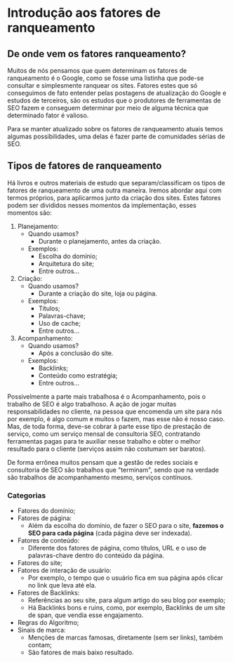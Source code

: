 # Introdução aos fatores de ranqueamento

## De onde vem os fatores ranqueamento?

Muitos de nós pensamos que quem determinam os fatores de ranqueamento é o Google, como se fosse uma listinha que pode-se consultar e simplesmente ranquear os sites. Fatores estes que só conseguimos de fato entender pelas postagens de atualização do Google e estudos de terceiros, são os estudos que o produtores de ferramentas de SEO fazem e conseguem determinar por meio de alguma técnica que determinado fator é valioso.

Para se manter atualizado sobre os fatores de ranqueamento atuais temos algumas possibilidades, uma delas é fazer parte de comunidades sérias de SEO.

## Tipos de fatores de ranqueamento

Há livros e outros materiais de estudo que separam/classificam os tipos de fatores de ranqueamento de uma outra maneira. Iremos abordar aqui com termos próprios, para aplicarmos junto da criação dos sites. Estes fatores podem ser divididos nesses momentos da implementação, esses momentos são:

1. Planejamento:
   - Quando usamos?
     - Durante o planejamento, antes da criação.
   - Exemplos:
     - Escolha do domínio;
     - Arquitetura do site;
     - Entre outros...
2. Criação:
   - Quando usamos?
     - Durante a criação do site, loja ou página.
   - Exemplos:
     - Títulos;
     - Palavras-chave;
     - Uso de cache;
     - Entre outros...
3. Acompanhamento:
   - Quando usamos?
     - Após a conclusão do site.
   - Exemplos:
     - Backlinks;
     - Conteúdo como estratégia;
     - Entre outros...

Possivelmente a parte mais trabalhosa é o Acompanhamento, pois o trabalho de SEO é algo trabalhoso. A ação de jogar muitas responsabilidades no cliente, na pessoa que encomenda um site para nós por exemplo, é algo comum e muitos o fazem, mas esse não é nosso caso. Mas, de toda forma, deve-se cobrar à parte esse tipo de prestação de serviço, como um serviço mensal de consultoria SEO, contratando ferramentas pagas para te auxiliar nesse trabalho e obter o melhor resultado para o cliente (serviços assim não costumam ser baratos).

De forma errônea muitos pensam que a gestão de redes sociais e consultoria de SEO são trabalhos que "terminam", sendo que na verdade são trabalhos de acompanhamento mesmo, serviços contínuos.

### Categorias

- Fatores do domínio;
- Fatores de página:
  - Além da escolha do domínio, de fazer o SEO para o site, **fazemos o SEO para cada página** (cada página deve ser indexada).
- Fatores de conteúdo:
  - Diferente dos fatores de página, como títulos, URL e o uso de palavras-chave dentro do conteúdo da página.
- Fatores do site;
- Fatores de interação de usuário:
  - Por exemplo, o tempo que o usuário fica em sua página após clicar no link que leva até ela.
- Fatores de Backlinks:
  - Referências ao seu site, para algum artigo do seu blog por exemplo;
  - Há Backlinks bons e ruins, como, por exemplo, Backlinks de um site de span, que vendia esse engajamento.
- Regras do Algoritmo;
- Sinais de marca:
  - Menções de marcas famosas, diretamente (sem ser links), também contam;
  - São fatores de mais baixo resultado.
